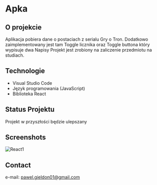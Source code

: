 # Apka


## O projekcie
Aplikacja pobiera dane o postaciach z serialu Gry o Tron. Dodatkowo zaimplementowany jest tam Toggle licznika oraz Toggle buttona który wypisuje dwa Napisy
Projekt jest zrobiony na zaliczenie przedmiotu na studiach. 


## Technologie
* Visual Studio Code
* Język programowania (JavaScript)
* Biblioteka React


## Status Projektu
Projekt w przyszłości będzie ulepszany

## Screenshots

![React1](https://user-images.githubusercontent.com/93713186/162808096-77f07f83-c18f-4322-928f-785cc8a6246f.png)

## Contact
e-mail: pawel.gieldon01@gmail.com
